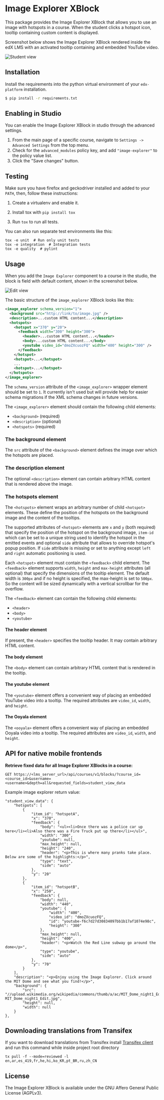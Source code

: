 Image Explorer XBlock
=====================

This package provides the Image Explorer XBlock that allows you to
use an image with hotspots in a course. When the student clicks a
hotspot icon, tooltip containing custom content is displayed.

Screenshot below shows the Image Explorer XBlock rendered inside the
edX LMS with an activated tooltip containing and embedded YouTube video.

![Student view](https://raw.githubusercontent.com/edx-solutions/xblock-image-explorer/3b67392a73edcd606f4e3fb30cfa8b3cc20720d3/doc/img/student-view.png)

Installation
------------

Install the requirements into the python virtual environment of your
`edx-platform` installation.

```bash
$ pip install -r requirements.txt
```

Enabling in Studio
------------------

You can enable the Image Explorer XBlock in studio through the
advanced settings.

1. From the main page of a specific course, navigate to `Settings ->
   Advanced Settings` from the top menu.
2. Check for the `advanced_modules` policy key, and add
   `"image-explorer"` to the policy value list.
3. Click the "Save changes" button.

Testing
-------

Make sure you have firefox and geckodriver installed and added to your `PATH`,
then, follow these instructions:

1. Create a virtualenv and enable it.

2. Install tox with `pip install tox`

3. Run `tox` to run all tests.

You can also run separate test environments like this:
```
tox -e unit  # Run only unit tests
tox -e integration  # Integration tests
tox -e quality  # pylint
```

Usage
-----

When you add the `Image Explorer` component to a course in the studio,
the block is field with default content, shown in the screenshot below.

![Edit view](https://raw.githubusercontent.com/edx-solutions/xblock-image-explorer/3b67392a73edcd606f4e3fb30cfa8b3cc20720d3/doc/img/edit-view.png)

The basic structure of the `image_explorer` XBlock looks like this:

```xml
<image_explorer schema_version="1">
  <background src="http://link/to/image.jpg" />
  <description>...custom HTML content...</description>
  <hotspots>
    <hotspot x="370" y="20">
      <feedback width="300" height="300">
        <header>...custom HTML content...</header>
        <body>...custom HTML content...</body>
        <youtube video_id="dmoZXcuozFQ" width="400" height="300" />
      </feedback>
    </hotspot>
    <hotspot>...</hotspot>
    ...
    <hotspot>...</hotspot>
  </hotspots>
</image_explorer>
```

The `schema_version` attribute of the `<image_explorer>` wrapper
element should be set to `1`. It currently isn't used but will provide
help for easier schema migrations if the XML schema changes in future
versions.

The `<image_explorer>` element should contain the following child
elements:

* `<background>` (required)
* `<description>` (optional)
* `<hotspots>` (required)

### The background element

The `src` attribute of the `<background>` element defines the image
over which the hotspots are placed.

### The description element

The optional `<description>` element can contain arbitrary HTML
content that is rendered above the image.

### The hotspots element

The `<hotspots>` element wraps an arbitrary number of child
`<hotspot>` elements. These define the position of the hotspots on the
background image and the content of the tooltips.

The supported attributes of `<hotspot>` elements are `x` and `y` (both
required) that specify the position of the hotspot on the background
image, `item-id` which can be set to a unique string used to
identify the hotspot in the emitted events and optional `side` attribute
that allows to override hotspot's popup position. If `side` attribute is
missing or set to anything except `left` and `right` automatic positioning
is used.

Each `<hotspot>` element must contain the `<feedback>` child
element. The `<feedback>` element supports `width`, `height` and `max-height`
attributes (all optional) that specify the dimensions of the tooltip
element. The default width is `300px` and if no height is specified, the
max-height is set to `500px`. So the content will be sized dynamically with a
vertical scrollbar for the overflow.

The `<feedback>` element can contain the following child elements:

* `<header>`
* `<body>`
* `<youtube>`

#### The header element

If present, the `<header>` specifies the tooltip header. It may
contain arbitrary HTML content.

#### The body element

The `<body>` element can contain arbitrary HTML content that is
rendered in the tooltip.

#### The youtube element

The `<youtube>` element offers a convenient way of placing an embedded
YouTube video into a tooltip. The required attributes are `video_id`,
`width`, and `height`.

#### The Ooyala element

The `<ooyala>` element offers a convenient way of placing an embedded
Ooyala video into a tooltip. The required attributes are `video_id`,
`width`, and `height`.

API for native mobile frontends
-------------------------------
**Retrieve fixed data for all Image Explorer XBlocks in a course:**
```
GET https://<lms_server_url>/api/courses/v1/blocks/?course_id=<course_id>&username=<username>&depth=all&requested_fields=student_view_data
```

Example image explorer return value:
```
"student_view_data": {
    "hotspots": [
        {
            "item_id": "hotspotA",
            "x": "370",
            "feedback": {
                "body": "<ul><li>Once there was a police car up here</li><li>Also there was a Fire Truck put up there</li></ul>",
                "width": "300",
                "youtube": null,
                "max_height": null,
                "height": "240",
                "header": "<p>This is where many pranks take place. Below are some of the highlights:</p>",
                "type": "text",
                "side": "auto"
            },
            "y": "20"
        },
        {
            "item_id": "hotspotB",
            "x": "250",
            "feedback": {
                "body": null,
                "width": "440",
                "youtube": {
                    "width": "400",
                    "video_id": "dmoZXcuozFQ",
                    "id": "youtube-f6c7d27d30834097bb1b17af1074e98c",
                    "height": "300"
                },
                "max_height": null,
                "height": "400",
                "header": "<p>Watch the Red Line subway go around the dome</p>",
                "type": "youtube",
                "side": "auto"
            },
            "y": "70"
        }
    ],
    "description": "<p>Enjoy using the Image Explorer. Click around the MIT Dome and see what you find!</p>",
    "background": {
        "src": "//upload.wikimedia.org/wikipedia/commons/thumb/a/ac/MIT_Dome_night1_Edit.jpg/800px-MIT_Dome_night1_Edit.jpg",
        "height": null,
        "width": null
    }
},
```

Downloading translations from Transifex
-------------------------------------

If you want to download translations from Transifex install [Transifex client][transifex-client] and run this command while inside project root directory
```
tx pull -f --mode=reviewed -l en,ar,es_419,fr,he,hi,ko_KR,pt_BR,ru,zh_CN
```

[transifex-client]: https://docs.transifex.com/client/installing-the-client

License
-------

The Image Explorer XBlock is available under the GNU Affero General
Public License (AGPLv3).
